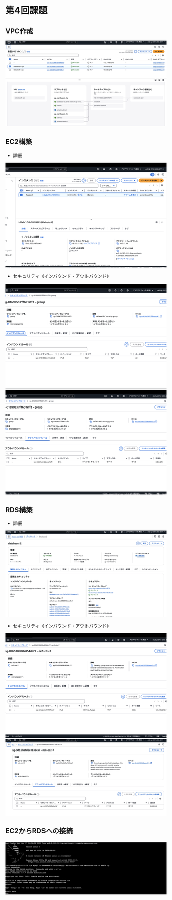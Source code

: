 # 第4回課題


## VPC作成

![vpc](vpc.image1.png)

## EC2構築

* 詳細

![EC2](EC2.image2.png)

* セキュリティ（インバウンド・アウトバウンド）

![EC2](EC2.image3.png)
![EC2](EC2.image4.png)

## RDS構築

* 詳細

![RDS](RDS.image5.png)

* セキュリティ（インバウンド・アウトバウンド）

![RDS](RDS.image6.png)
![RDS](RDS.image7.png)

## EC2からRDSへの接続

![EC2-RDS](EC2-RDS.image8.png)